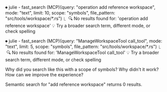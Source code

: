 ⏺ julie - fast_search (MCP)(query: "operation add reference workspace", mode: "text", limit: 10, scope: "symbols", file_pattern: "src/tools/workspace/*.rs")
  ⎿  🔍 No results found for: 'operation add reference workspace'
     💡 Try a broader search term, different mode, or check spelling

⏺ julie - fast_search (MCP)(query: "ManageWorkspaceTool call_tool", mode: "text", limit: 5, scope: "symbols", file_pattern: "src/tools/workspace/*.rs")
  ⎿  🔍 No results found for: 'ManageWorkspaceTool call_tool'
     💡 Try a broader search term, different mode, or check spelling

Why did you search like this with a scope of symbols? Why didn't it work? How can we improve the experience?


Semantic search for "add reference workspace" returns 0 results.
